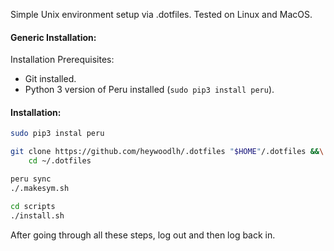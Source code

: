 Simple Unix environment setup via .dotfiles. Tested on Linux and MacOS.



#### Generic Installation:


Installation Prerequisites:

- Git installed.
- Python 3 version of Peru installed (`sudo pip3 install peru`).

#### Installation:

```bash
sudo pip3 instal peru

git clone https://github.com/heywoodlh/.dotfiles "$HOME"/.dotfiles &&\
	cd ~/.dotfiles

peru sync
./.makesym.sh

cd scripts
./install.sh
```

After going through all these steps, log out and then log back in.
